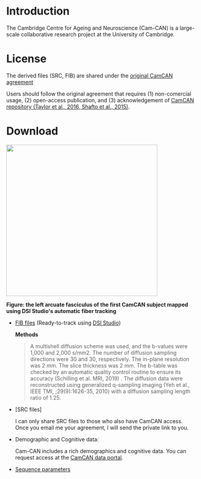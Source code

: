 # Introduction

The Cambridge Centre for Ageing and Neuroscience (Cam-CAN) is a large-scale collaborative research project at the University of Cambridge.

# License

The derived files (SRC, FIB) are shared under the [original CamCAN agreement](https://camcan-archive.mrc-cbu.cam.ac.uk/dataaccess/datarequest-nobutton.php)

Users should follow the original agreement that requires (1) non-comercial usage, (2) open-access publication, and (3) acknowledgement of [CamCAN repository (Taylor et al., 2016, Shafto et al., 2015)](http://www.mrc-cbu.cam.ac.uk/datasets/camcan/).

# Download

<img src="https://user-images.githubusercontent.com/275569/150191699-5a419e63-4c03-4e7c-b5c5-d311e50020db.png" width="400">

**Figure: the left arcuate fasciculus of the first CamCAN subject mapped using DSI Studio's automatic fiber tracking**

- [FIB files](https://pitt-my.sharepoint.com/:f:/g/personal/yehfc_pitt_edu/ErvyHCvVq8tCmHV29USJUnsBeeONdEqF36nuOubHU96AVA?e=7hR2At) (Ready-to-track using [DSI Studio](https://dsi-studio.labsolver.org))

  **Methods**
  >  A multishell diffusion scheme was used, and the b-values were 1,000 and 2,000 s/mm2. The number of diffusion sampling directions were 30 and 30, respectively. The in-plane resolution was 2 mm. The slice thickness was 2 mm. The b-table was checked by an automatic quality control routine to ensure its accuracy (Schilling et al. MRI, 2019) . The diffusion data were reconstructed using generalized q-sampling imaging (Yeh et al., IEEE TMI, ;29(9):1626-35, 2010) with a diffusion sampling length ratio of 1.25.

- [SRC files]

  I can only share SRC files to those who also have CamCAN access. Once you email me your agreement, I will send the private link to you.

- Demographic and Cognitive data: 

  Cam-CAN includes a rich demographics and cognitive data. You can request access at the [CamCAN data portal](https://camcan-archive.mrc-cbu.cam.ac.uk/dataaccess/datarequest.php).

- [Sequence parameters](https://camcan-archive.mrc-cbu.cam.ac.uk/dataaccess/pdfs/CAMCAN700_MR_params.pdf)

